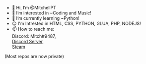 - 👋 Hi, I’m @MitchellPT
- 👀 I’m interested in ~Coding and Music!
- 🌱 I’m currently learning ~Python!
- 😉 I'm Intrested in HTML, CSS, PYTHON, GLUA, PHP, NODEJS!
- 📫 How to reach me:\
Discord: Mitch#9487,\
[Discord Server](https://discord.gg/u4u3XYw),\
[Steam](https://steamcommunity.com/id/mitchellpt/)
<!-- 💞️ I’m looking to collaborate on ... -->
(Most repos are now private)
